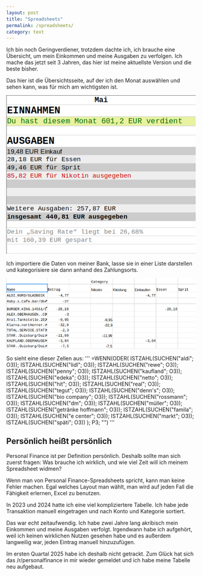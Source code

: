 ```yaml
---
layout: post
title: "Spreadsheets"
permalink: /spreadsheets/
category: text
---
```



Ich bin noch Geringverdiener, trotzdem dachte ich, ich brauche eine Übersicht, um mein Einkommen und meine Ausgaben zu verfolgen.
Ich mache das jetzt seit 3 Jahren, das hier ist meine aktuellste Version und die beste bisher.

Das hier ist die Übersichtsseite, auf der ich den Monat auswählen und sehen kann, was für mich am wichtigsten ist.

![Spreadsheet Home](/img/spreadsheet/1.png)

Ich importiere die Daten von meiner Bank, lasse sie in einer Liste darstellen und kategorisiere sie dann anhand des Zahlungsorts.

![Spreadsheet Data](/img/spreadsheet/2.png)


So sieht eine dieser Zellen aus:
'''
=WENN(ODER(
  ISTZAHL(SUCHEN("aldi"; O3));
  ISTZAHL(SUCHEN("lidl"; O3));
  ISTZAHL(SUCHEN("rewe"; O3));
  ISTZAHL(SUCHEN("penny"; O3));
  ISTZAHL(SUCHEN("kaufland"; O3));
  ISTZAHL(SUCHEN("edeka"; O3));
  ISTZAHL(SUCHEN("netto"; O3));
  ISTZAHL(SUCHEN("hit"; O3));
  ISTZAHL(SUCHEN("real"; O3));
  ISTZAHL(SUCHEN("tegut"; O3));
  ISTZAHL(SUCHEN("denn's"; O3));
  ISTZAHL(SUCHEN("bio company"; O3));
  ISTZAHL(SUCHEN("rossmann"; O3));
  ISTZAHL(SUCHEN("dm"; O3));
  ISTZAHL(SUCHEN("müller"; O3));
  ISTZAHL(SUCHEN("getränke hoffmann"; O3));
  ISTZAHL(SUCHEN("famila"; O3));
  ISTZAHL(SUCHEN("e center"; O3));
  ISTZAHL(SUCHEN("markt"; O3));
  ISTZAHL(SUCHEN("späti"; O3))
); P3; "")
'''
## Persönlich heißt persönlich
Personal Finance ist per Definition persönlich. Deshalb sollte man sich zuerst fragen: Was brauche ich wirklich, und wie viel Zeit will ich meinem Spreadsheet widmen?

Wenn man von Personal Finance-Spreadsheets spricht, kann man keine Fehler machen. Egal welches Layout man wählt, man wird auf jeden Fall die Fähigkeit erlernen, Excel zu benutzen.

In 2023 und 2024 hatte ich eine viel kompliziertere Tabelle.
Ich habe jede Transaktion manuell eingetragen und nach Konto und Kategorie sortiert.

Das war echt zeitaufwendig. Ich habe zwei Jahre lang akribisch mein Einkommen und meine Ausgaben verfolgt.
Irgendwann habe ich aufgehört, weil ich keinen wirklichen Nutzen gesehen habe und es außerdem langweilig war, jeden Eintrag manuell hinzuzufügen.

Im ersten Quartal 2025 habe ich deshalb nicht getrackt.
Zum Glück hat sich das /r/personalfinance in mir wieder gemeldet und ich habe meine Tabelle neu aufgebaut.
